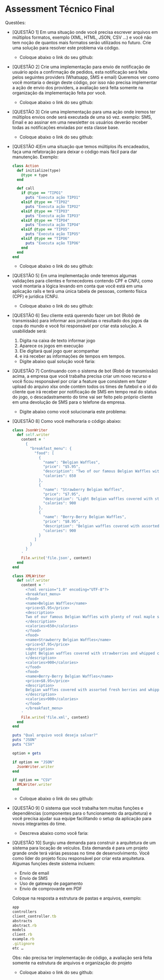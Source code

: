 # Assessment Técnico Final

Questões:


- [QUESTÃO 1] Em uma situação onde você precisa escrever arquivos em múltiplos formatos, exemplo (XML, HTML, JSON, CSV …)
e você não tem noção de quantos mais formatos serão utilizados no futuro. Crie uma solução para resolver este problema via código. 
  - Coloque abaixo o link do seu github:



- [QUESTÃO 2] Crie uma implementação para envio de notificação de usuário após a confirmação de pedidos, esta notificação
será feita pelos seguintes providers (Whatsapp, SMS e email)
Queremos ver como você montaria o design deste código, por isso não precisa implementar a ação de envio dos providers,
a avaliação será feita somente na organização da implementação feita por você. 
  - Coloque abaixo o link do seu github:



- [QUESTÃO 3] Crie uma implementação para uma ação onde iremos ter múltiplos envios onde será executada de uma só vez. exemplo:
SMS, Email e ao assinar em uma newsletter os usuários deverão receber todas as notificações enviadas por esta classe base. 
  - Coloque abaixo o link do seu github:



- [QUESTÃO 4]Em uma situação que temos múltiplos ifs encadeados, faça uma refatoração para deixar o código mais fácil para dar manutenção. Exemplo:
    ```ruby
    class Action
      def initialize(type)
        @type = type
      end
    
      def call
        if @type == "TIPO1"
          puts "Executa ação TIPO1"
        elsif @type == "TIPO2"
          puts "Executa ação TIPO2"
        elsif @type == "TIPO3"
          puts "Executa ação TIPO3"
        elsif @type == "TIPO4"
          puts "Executa ação TIPO4"
        elsif @type == "TIPO5"
          puts "Executa ação TIPO5"
        elsif @type == "TIPO6"
          puts "Executa ação TIPO6"
        end
      end
    end
    ```
  - Coloque abaixo o link do seu github:



- [QUESTÃO 5] Em uma implementação onde teremos algumas validações para clientes e fornecedores contendo CPF e CNPJ, como
você montaria a lógica levando em conta que você está em uma aplicação rails e terá uma única tabela de pessoas,
contento física (CPF) e jurídica (CNPJ. 
  - Coloque abaixo o link do seu github:



- [QUESTÃO 6] Seu cliente está querendo fazer um bot (Robô de transmissão) para informar aos jornalistas o resultado dos
jogos da copa do mundo e você foi responsável por criar esta solução. A usabilidade será:
  1. Digita na caixa de texto informar jogo
  2. Aparece os jogos em execução
  3. Ele digitará qual jogo quer acompanhar
  4. e irá receber as informações de tempos em tempos. 

  - Digite abaixo qual solução você faria:



- [QUESTÃO 7] Continuando com o sistema de bot (Robô de transmissão) acima, a empresa que você trabalha precisa criar um
novo recurso e você ficou responsável por criar a feature que consistem em fazer upload do arquivo xlsx onde contém
todos os times de futebol e o id do cliente que irá receber por notificação de SMS em tempo real do status do jogo, o
descadastramento do time vai ser feito pelo próprio cliente em uma devolução de SMS para o telefone da empresa. 
  - Digite abaixo como você solucionaria este problema:



- [QUESTÃO 8] Como você melhoraria o código abaixo:
    ```ruby
    class JsonWriter
      def self.writer
        content = '
          {
            "breakfast_menu": {
              "food": [
                {
                  "name": "Belgian Waffles",
                  "price": "$5.95",
                  "description": "Two of our famous Belgian Waffles with plenty of real maple syrup",
                  "calories": 650
                },
                {
                  "name": "Strawberry Belgian Waffles",
                  "price": "$7.95",
                  "description": "Light Belgian waffles covered with strawberries and whipped cream",
                  "calories": 900
                },
                {
                  "name": "Berry-Berry Belgian Waffles",
                  "price": "$8.95",
                  "description": "Belgian waffles covered with assorted fresh berries and whipped cream",
                  "calories": 900
                }
              ]
            }
          }
        '
        File.write('file.json', content)
      end
    end
    
    class XMLWriter
      def self.writer
        content = '
          <?xml version="1.0" encoding="UTF-8"?>
          <breakfast_menu>
          <food>
          <name>Belgian Waffles</name>
          <price>$5.95</price>
          <description>
          Two of our famous Belgian Waffles with plenty of real maple syrup
          </description>
          <calories>650</calories>
          </food>
          <food>
          <name>Strawberry Belgian Waffles</name>
          <price>$7.95</price>
          <description>
          Light Belgian waffles covered with strawberries and whipped cream
          </description>
          <calories>900</calories>
          </food>
          <food>
          <name>Berry-Berry Belgian Waffles</name>
          <price>$8.95</price>
          <description>
          Belgian waffles covered with assorted fresh berries and whipped cream
          </description>
          <calories>900</calories>
          </food>
          </breakfast_menu>
        '
        File.write('file.xml', content)
      end
    end
    
    puts "Qual arquivo você deseja salvar?"
    puts "JSON"
    puts "CSV"
    
    option = gets
    
    if option == "JSON"
      JsonWriter.writer
    end
    
    if option == "CSV"
      XMLWriter.writer
    end
    ```
    - Coloque abaixo o link do seu github:



- [QUESTÃO 9] O sistema que você trabalha tem muitas funções e dependências (componentes para o funcionamento da
arquitetura) e você precisa ajudar sua equipe facilitando o setup da aplicação para novos integrantes do time.
  - Descreva abaixo como você faria:



- [QUESTÃO 10] Surgiu uma demanda para construir a arquitetura de um sistema para locação de veículos. Esta demanda é
para um projeto grande onde terá várias pessoas no time de desenvolvimento. Você como líder do projeto ficou
responsável por criar esta arquitetura.
Algumas funções deste sistema incluem:
  - Envio de email 
  - Envio de SMS 
  - Uso de gateway de pagamento 
  - Envio de comprovante em PDF
  
  Coloque na resposta a estrutura de pastas e arquivos, exemplo:
    ```ruby
    app
    controllers
    client_controller.tb
    abstracts
    abstract.rb
    models
    client.rb
    example.rb
    .gitignore
    etc …
    ```
    Obs: não precisa ter implementação de código, a avaliação será feita somente na estrutura de arquivos e organização do projeto 

  - Coloque abaixo o link do seu github:

